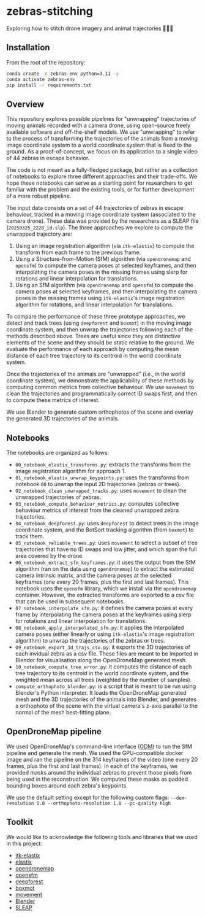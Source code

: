 # zebras-stitching
Exploring how to stitch drone imagery and animal trajectories 🦓🦓🦓

## Installation

From the root of the repository:

```bash
conda create -n zebras-env python=3.11 -y
conda activate zebras-env
pip install -r requirements.txt
```


## Overview

This repository explores possible pipelines for "unwrapping" trajectories of moving animals recorded with a camera drone, using open-source freely available software and off-the-shelf models. We use "unwrapping" to refer to the process of transforming the trajectories of the animals from a moving image coordinate system to a world coordinate system that is fixed to the ground. As a proof-of-concept, we focus on its application to a single video of 44 zebras in escape behavior.

The code is not meant as a fully-fledged package, but rather as a collection of notebooks to explore three different approaches and their trade-offs. We hope these notebooks can serve as a starting point for researchers to get familiar with the problem and the existing tools, or for further development of a more robust pipeline.

The input data consists on a set of 44 trajectories of zebras in escape behaviour, tracked in a moving image coordinate system (associated to the camera drone). These data was provided by the researchers as a SLEAP file (`20250325_2228_id.slp`). The three approaches we explore to compute the unwrapped trajectory are:

1. Using an image registration algorithm (via `itk-elastix`) to compute the transform from each frame to the previous frame.
2. Using a Structure-from-Motion (SfM) algorithm (via `opendronemap` and `opensfm`) to compute the camera poses at selected keyframes, and then interpolating the camera poses in the missing frames using slerp for rotations and linear interpolation for translations.
3. Using an SfM algorithm (via `opendronemap` and `opensfm`) to compute the camera poses at selected keyframes, and then interpolating the camera poses in the missing frames using `itk-elastix`'s image registration algorithm for rotations, and linear interpolation for translations.

To compare the performance of these three prototype approaches, we detect and track trees (using `deepforest` and `boxmot`) in the moving image coordinate system, and then unwrap the trajectories following each of the methods described above. Trees are useful since they are distinctive elements of the scene and they should be static relative to the ground. We evaluate the performance of each approach by computing the mean distance of each tree trajectory to its centroid in the world coordinate system.

Once the trajectories of the animals are "unwrapped" (i.e., in the world coordinate system), we demonstrate the applicability of these methods by computing common metrics from collective behaviour. We use  `movement` to clean the trajectories and programmatically correct ID swaps first, and then to compute these metrics of interest. 

We use Blender to generate custom orthophotos of the scene and overlay the generated 3D trajectories of the animals.


## Notebooks
The notebooks are organized as follows:
- `00_notebook_elastix_transforms.py`: extracts the transforms from the image registration algorithm for approach 1.
- `01_notebook_elastix_unwrap_keypoints.py`: uses the transforms from notebook `00` to unwrap the input 2D trajectories (zebras or trees).
- `02_notebook_clean_unwrapped_tracks.py`: uses `movement` to clean the unwrapped trajectories of zebras.
- `03_notebook_compute_behaviour_metrics.py`: computes collective behaviour metrics of interest from the cleaned unwrapped zebra trajectories.
- `04_notebook_deepforest.py`: uses `deepforest` to detect trees in the image coordinate system, and the BotSort tracking algorithm (from `boxmot`) to track them.
- `05_notebook_reliable_trees.py`: uses  `movement` to select a subset of tree trajectories that have no ID swaps and low jitter, and which span the full area covered by the drone.
- `06_notebook_extract_sfm_keyframes.py`: it uses the output from the SfM algorithm (ran on the data using `opendronemap`) to extract the estimated camera intrinsic matrix, and the camera poses at the selected keyframes (one every 20 frames, plus the first and last frames). This notebook uses the `opensfm` library, which we install via the `opendronemap` container. However, the extracted transforms are exported to a csv file that can be used in subsequent notebooks.
- `07_notebook_interpolate_sfm.py`: it defines the camera poses at every frame by interpolating the camera poses at the keyframes using slerp for rotations and linear interpolation for translations.
- `08_notebook_apply_interpolated_sfm.py`: it applies the interpolated camera poses (either linearly or using `itk-elastix`'s image registration algorithm) to unwrap the trajectories of the zebras or trees.
- `09_notebook_export_3d_trajs_csv.py`: it exports the 3D trajectories of each invidual zebra as a csv file. These files are meant to be imported in Blender for visualisation along the OpenDroneMap generated mesh.
- `10_notebook_compute_tree_error.py`: it computes the distance of each tree trajectory to its centroid in the world coordinate system, and the weighted mean across all trees (weighted by the number of samples).
- `compute_orthophoto_blender.py`: is a script that is meant to be run using Blender's Python interpreter. It loads the OpenDroneMap generated mesh and the 3D trajectories of the animals into Blender, and generates a orthophoto of the scene with the virtual camera's z-axis parallel to the normal of the mesh best-fitting plane.

## OpenDroneMap pipeline
We used OpenDroneMap's command-line interface ([ODM](https://github.com/OpenDroneMap/ODM)) to run the SfM pipeline and generate the mesh. We used the GPU-compatible docker image and ran the pipeline on the 314 keyframes of the video (one every 20 frames, plus the first and last frames). In each of the keyframes, we provided masks around the individual zebras to prevent those pixels from being used in the reconstruction. We computed these masks as padded bounding boxes around each zebra's keypoints.

We use the default setting except for the following custom flags: `--dem-resolution 1.0 --orthophoto-resolution 1.0 --pc-quality high`

## Toolkit
We would like to acknowledge the following tools and libraries that we used in this project:

- [itk-elastix](https://github.com/InsightSoftwareConsortium/ITKElastix)
- [elastix](https://elastix.dev/)
- [opendronemap](https://github.com/OpenDroneMap)
- [opensfm](https://github.com/mapillary/OpenSfM)
- [deepforest](https://github.com/weecology/DeepForest)
- [boxmot](https://github.com/mikel-brostrom/boxmot)
- [movement](https://github.com/neuroinformatics-unit/movement)
- [Blender](https://www.blender.org/)
- [SLEAP](https://sleap.ai/)
